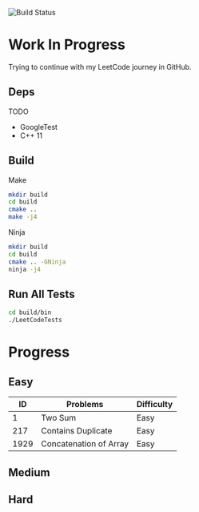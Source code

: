 ![Build Status](https://github.com/DavidYeLuo/LeetCode/actions/workflows/test-leet-code.yml/badg.svg)
# Work In Progress

Trying to continue with my LeetCode journey in GitHub.

## Deps

TODO
* GoogleTest
* C++ 11

## Build

Make

```sh
mkdir build
cd build
cmake ..
make -j4
```

Ninja
```sh
mkdir build
cd build
cmake .. -GNinja
ninja -j4
```

## Run All Tests

```sh
cd build/bin
./LeetCodeTests
```

# Progress

## Easy

| ID | Problems | Difficulty |
|---|---|--- |
| 1 | Two Sum | Easy |
| 217 | Contains Duplicate | Easy |
| 1929 | Concatenation of Array | Easy | 

## Medium

## Hard
